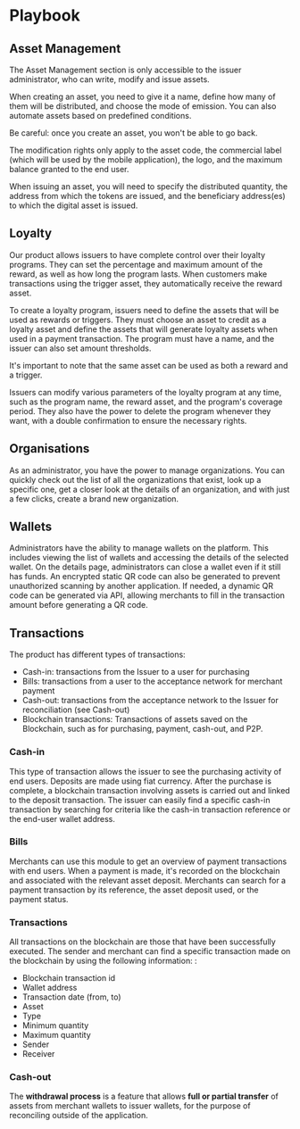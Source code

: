 # Playbook

## Asset Management

The Asset Management section is only accessible to the issuer administrator, who can write, modify and issue assets.

When creating an asset, you need to give it a name, define how many of them will be distributed, and choose the mode of emission. You can also automate assets based on predefined conditions.

Be careful: once you create an asset, you won't be able to go back.

The modification rights only apply to the asset code, the commercial label (which will be used by the mobile application), the logo, and the maximum balance granted to the end user.

When issuing an asset, you will need to specify the distributed quantity, the address from which the tokens are issued, and the beneficiary address(es) to which the digital asset is issued.

## Loyalty

Our product allows issuers to have complete control over their loyalty programs. They can set the percentage and maximum amount of the reward, as well as how long the program lasts. When customers make transactions using the trigger asset, they automatically receive the reward asset.

To create a loyalty program, issuers need to define the assets that will be used as rewards or triggers. They must choose an asset to credit as a loyalty asset and define the assets that will generate loyalty assets when used in a payment transaction. The program must have a name, and the issuer can also set amount thresholds.

It's important to note that the same asset can be used as both a reward and a trigger.

Issuers can modify various parameters of the loyalty program at any time, such as the program name, the reward asset, and the program's coverage period. They also have the power to delete the program whenever they want, with a double confirmation to ensure the necessary rights.

## Organisations

As an administrator, you have the power to manage organizations. You can quickly check out the list of all the organizations that exist, look up a specific one, get a closer look at the details of an organization, and with just a few clicks, create a brand new organization. 

## Wallets

Administrators have the ability to manage wallets on the platform. This includes viewing the list of wallets and accessing the details of the selected wallet. On the details page, administrators can close a wallet even if it still has funds. An encrypted static QR code can also be generated to prevent unauthorized scanning by another application. If needed, a dynamic QR code can be generated via API, allowing merchants to fill in the transaction amount before generating a QR code.

## Transactions

The product has different types of transactions:

- Cash-in: transactions from the Issuer to a user for purchasing
- Bills: transactions from a user to the acceptance network for merchant payment
- Cash-out: transactions from the acceptance network to the Issuer for reconciliation (see Cash-out)
- Blockchain transactions: Transactions of assets saved on the Blockchain, such as for purchasing, payment, cash-out, and P2P.

### Cash-in

This type of transaction allows the issuer to see the purchasing activity of end users. Deposits are made using fiat currency. After the purchase is complete, a blockchain transaction involving assets is carried out and linked to the deposit transaction. The issuer can easily find a specific cash-in transaction by searching for criteria like the cash-in transaction reference or the end-user wallet address.

### Bills

Merchants can use this module to get an overview of payment transactions with end users. When a payment is made, it's recorded on the blockchain and associated with the relevant asset deposit. Merchants can search for a payment transaction by its reference, the asset deposit used, or the payment status.

### Transactions

All transactions on the blockchain are those that have been successfully executed. The sender and merchant can find a specific transaction made on the blockchain by using the following information: :

- Blockchain transaction id
- Wallet address
- Transaction date (from, to)
- Asset
- Type
- Minimum quantity
- Maximum quantity
- Sender
- Receiver

### **Cash-out**

The **withdrawal process** is a feature that allows **full or partial transfer** of assets from merchant wallets to issuer wallets, for the purpose of reconciling outside of the application.


